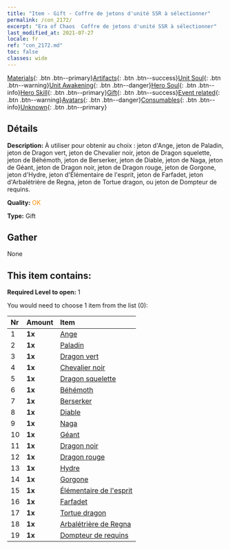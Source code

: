 ```yaml
---
title: "Item - Gift - Coffre de jetons d'unité SSR à sélectionner"
permalink: /con_2172/
excerpt: "Era of Chaos  Coffre de jetons d'unité SSR à sélectionner"
last_modified_at: 2021-07-27
locale: fr
ref: "con_2172.md"
toc: false
classes: wide
---
```

 [Materials](/ItemsFR/){: .btn .btn--primary}[Artifacts](/ItemsFR/Artifacts/){: .btn .btn--success}[Unit Soul](/ItemsFR/UnitSoul/){: .btn .btn--warning}[Unit Awakening](/ItemsFR/UnitAwakening/){: .btn .btn--danger}[Hero Soul](/ItemsFR/HeroSoul/){: .btn .btn--info}[Hero Skill](/ItemsFR/HeroSkill/){: .btn .btn--primary}[Gift](/ItemsFR/Gift/){: .btn .btn--success}[Event related](/ItemsFR/Events/){: .btn .btn--warning}[Avatars](/ItemsFR/Avatars/){: .btn .btn--danger}[Consumables](/ItemsFR/Consumables/){: .btn .btn--info}[Unknown](/ItemsFR/Unknown/){: .btn .btn--primary}

## Détails
 **Description:** À utiliser pour obtenir au choix : jeton d'Ange, jeton de Paladin, jeton de Dragon vert, jeton de Chevalier noir, jeton de Dragon squelette, jeton de Béhémoth, jeton de Berserker, jeton de Diable, jeton de Naga, jeton de Géant, jeton de Dragon noir, jeton de Dragon rouge, jeton de Gorgone, jeton d'Hydre, jeton d'Élémentaire de l'esprit, jeton de Farfadet, jeton d'Arbalétrière de Regna, jeton de Tortue dragon, ou jeton de Dompteur de requins.

 **Quality:** <span style="color: #FF8C00">OK</span>

 **Type:** Gift

## Gather

  None

## This item contains:

 **Required Level to open:** 1

 You would need to choose 1 item from the list (0):

  | Nr | Amount |     Item    |
  |:---|:-------|:------------|
  | 1 |  **1x** | [Ange](/ItemsFR/unt_196/) |  | 
  | 2 |  **1x** | [Paladin](/ItemsFR/unt_197/) |  | 
  | 3 |  **1x** | [Dragon vert](/ItemsFR/unt_205/) |  | 
  | 4 |  **1x** | [Chevalier noir](/ItemsFR/unt_213/) |  | 
  | 5 |  **1x** | [Dragon squelette](/ItemsFR/unt_214/) |  | 
  | 6 |  **1x** | [Béhémoth](/ItemsFR/unt_223/) |  | 
  | 7 |  **1x** | [Berserker](/ItemsFR/unt_224/) |  | 
  | 8 |  **1x** | [Diable](/ItemsFR/unt_232/) |  | 
  | 9 |  **1x** | [Naga](/ItemsFR/unt_240/) |  | 
  | 10 |  **1x** | [Géant ](/ItemsFR/unt_241/) |  | 
  | 11 |  **1x** | [Dragon noir](/ItemsFR/unt_250/) |  | 
  | 12 |  **1x** | [Dragon rouge](/ItemsFR/unt_251/) |  | 
  | 13 |  **1x** | [Hydre](/ItemsFR/unt_259/) |  | 
  | 14 |  **1x** | [Gorgone](/ItemsFR/unt_257/) |  | 
  | 15 |  **1x** | [Élémentaire de l'esprit](/ItemsFR/unt_267/) |  | 
  | 16 |  **1x** | [Farfadet](/ItemsFR/unt_270/) |  | 
  | 17 |  **1x** | [Tortue dragon](/ItemsFR/unt_278/) |  | 
  | 18 |  **1x** | [Arbalétrière de Regna](/ItemsFR/unt_274/) |  | 
  | 19 |  **1x** | [Dompteur de requins](/ItemsFR/unt_281/) |  | 
